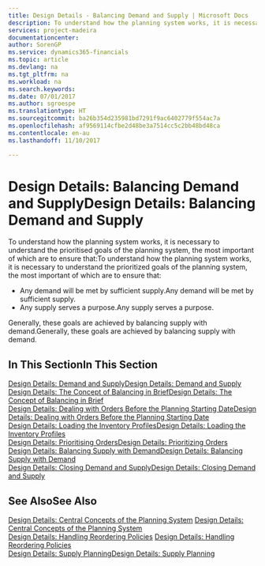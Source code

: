 ```yaml
---
title: Design Details - Balancing Demand and Supply | Microsoft Docs
description: To understand how the planning system works, it is necessary to understand the prioritised goals of the planning system, the most important of which are to ensure that any demand will be met by sufficient supply and any supply serves a purpose.
services: project-madeira
documentationcenter: 
author: SorenGP
ms.service: dynamics365-financials
ms.topic: article
ms.devlang: na
ms.tgt_pltfrm: na
ms.workload: na
ms.search.keywords: 
ms.date: 07/01/2017
ms.author: sgroespe
ms.translationtype: HT
ms.sourcegitcommit: ba26b354d235981bd7291f9ac6402779f554ac7a
ms.openlocfilehash: af9569114cfbe2d48be3a7514cc5c2bb48bd48ca
ms.contentlocale: en-au
ms.lasthandoff: 11/10/2017

---
```

# <a name="design-details-balancing-demand-and-supply"></a><span data-ttu-id="efb6b-103">Design Details: Balancing Demand and Supply</span><span class="sxs-lookup"><span data-stu-id="efb6b-103">Design Details: Balancing Demand and Supply</span></span>
<span data-ttu-id="efb6b-104">To understand how the planning system works, it is necessary to understand the prioritised goals of the planning system, the most important of which are to ensure that:</span><span class="sxs-lookup"><span data-stu-id="efb6b-104">To understand how the planning system works, it is necessary to understand the prioritized goals of the planning system, the most important of which are to ensure that:</span></span>  

- <span data-ttu-id="efb6b-105">Any demand will be met by sufficient supply.</span><span class="sxs-lookup"><span data-stu-id="efb6b-105">Any demand will be met by sufficient supply.</span></span>  
- <span data-ttu-id="efb6b-106">Any supply serves a purpose.</span><span class="sxs-lookup"><span data-stu-id="efb6b-106">Any supply serves a purpose.</span></span>  

 <span data-ttu-id="efb6b-107">Generally, these goals are achieved by balancing supply with demand.</span><span class="sxs-lookup"><span data-stu-id="efb6b-107">Generally, these goals are achieved by balancing supply with demand.</span></span>  

## <a name="in-this-section"></a><span data-ttu-id="efb6b-108">In This Section</span><span class="sxs-lookup"><span data-stu-id="efb6b-108">In This Section</span></span>  
[<span data-ttu-id="efb6b-109">Design Details: Demand and Supply</span><span class="sxs-lookup"><span data-stu-id="efb6b-109">Design Details: Demand and Supply</span></span>](design-details-demand-and-supply.md)  
[<span data-ttu-id="efb6b-110">Design Details: The Concept of Balancing in Brief</span><span class="sxs-lookup"><span data-stu-id="efb6b-110">Design Details: The Concept of Balancing in Brief</span></span>](design-details-the-concept-of-balancing-in-brief.md)  
[<span data-ttu-id="efb6b-111">Design Details: Dealing with Orders Before the Planning Starting Date</span><span class="sxs-lookup"><span data-stu-id="efb6b-111">Design Details: Dealing with Orders Before the Planning Starting Date</span></span>](design-details-dealing-with-orders-before-the-planning-starting-date.md)  
[<span data-ttu-id="efb6b-112">Design Details: Loading the Inventory Profiles</span><span class="sxs-lookup"><span data-stu-id="efb6b-112">Design Details: Loading the Inventory Profiles</span></span>](design-details-loading-the-inventory-profiles.md)  
[<span data-ttu-id="efb6b-113">Design Details: Prioritising Orders</span><span class="sxs-lookup"><span data-stu-id="efb6b-113">Design Details: Prioritizing Orders</span></span>](design-details-prioritizing-orders.md)  
[<span data-ttu-id="efb6b-114">Design Details: Balancing Supply with Demand</span><span class="sxs-lookup"><span data-stu-id="efb6b-114">Design Details: Balancing Supply with Demand</span></span>](design-details-balancing-supply-with-demand.md)  
[<span data-ttu-id="efb6b-115">Design Details: Closing Demand and Supply</span><span class="sxs-lookup"><span data-stu-id="efb6b-115">Design Details: Closing Demand and Supply</span></span>](design-details-closing-demand-and-supply.md)  

## <a name="see-also"></a><span data-ttu-id="efb6b-116">See Also</span><span class="sxs-lookup"><span data-stu-id="efb6b-116">See Also</span></span>  
 <span data-ttu-id="efb6b-117">[Design Details: Central Concepts of the Planning System](design-details-central-concepts-of-the-planning-system.md) </span><span class="sxs-lookup"><span data-stu-id="efb6b-117">[Design Details: Central Concepts of the Planning System](design-details-central-concepts-of-the-planning-system.md) </span></span>  
 <span data-ttu-id="efb6b-118">[Design Details: Handling Reordering Policies](design-details-handling-reordering-policies.md) </span><span class="sxs-lookup"><span data-stu-id="efb6b-118">[Design Details: Handling Reordering Policies](design-details-handling-reordering-policies.md) </span></span>  
 [<span data-ttu-id="efb6b-119">Design Details: Supply Planning</span><span class="sxs-lookup"><span data-stu-id="efb6b-119">Design Details: Supply Planning</span></span>](design-details-supply-planning.md)

